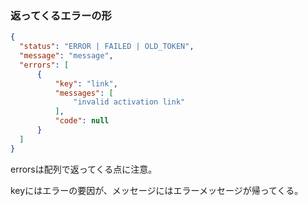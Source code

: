 ### 返ってくるエラーの形

```json
{
  "status": "ERROR | FAILED | OLD_TOKEN",
  "message": "message",
  "errors": [
      {
          "key": "link",
          "messages": [
              "invalid activation link"
          ],
          "code": null
      }
  ]
}
```

errorsは配列で返ってくる点に注意。

keyにはエラーの要因が、メッセージにはエラーメッセージが帰ってくる。
